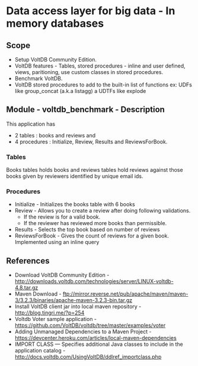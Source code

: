Data access layer for big data - In memory databases
=====================================================

Scope
------
* Setup VoltDB Community Edition.
* VoltDB features - Tables, stored procedures - inline and user defined, views, paritioning, use custom classes in stored procedures.
* Benchmark VoltDB.
* VoltDB stored procedures to add to the built-in list of functions ex: UDFs like group_concat (a.k.a listagg) a UDTFs like explode

Module - voltdb_benchmark - Description
---------------------------------------
This application has 

- 2 tables : books and reviews  and 
- 4 procedures : Initialize, Review, Results and ReviewsForBook.

### Tables

Books tables holds books and reviews tables hold reviews against those
books given by reviewers identified by unique email ids.

### Procedures

- Initialize - Initializes the books table with 6 books
- Review - Allows you to create a review after doing following validations.
    - If the review is for a valid book.
    - If the reviewer has reviewed more books than permissible.
- Results - Selects the top book based on number of reviews
- ReviewsForBook - Gives the count of reviews for a given book. Implemented using an inline query

References
----------
- Download VoltDB Community Edition  - http://downloads.voltdb.com/technologies/server/LINUX-voltdb-4.8.tar.gz
- Maven Download - ftp://mirror.reverse.net/pub/apache/maven/maven-3/3.2.3/binaries/apache-maven-3.2.3-bin.tar.gz
- Install VoltDB client jar into local maven repository - http://blog.tingri.me/?p=254
- Voltdb Voter sample application - https://github.com/VoltDB/voltdb/tree/master/examples/voter
- Adding Unmanaged Dependencies to a Maven Project - https://devcenter.heroku.com/articles/local-maven-dependencies
- IMPORT CLASS — Specifies additional Java classes to include in the application catalog - http://docs.voltdb.com/UsingVoltDB/ddlref_importclass.php

